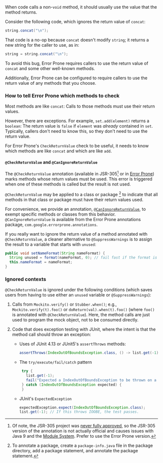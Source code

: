 
When code calls a non-`void` method, it should usually use the value that the
method returns.

Consider the following code, which ignores the return value of `concat`:

```java
string.concat("\n");
```

That code is a no-op because `concat` doesn't modify `string`; it returns a new
string for the caller to use, as in:

```java
string = string.concat("\n");
```

To avoid this bug, Error Prone requires callers to use the return value of
`concat` and some other well-known methods.

Additionally, Error Prone can be configured to require callers to use the return
value of any methods that you choose.

### How to tell Error Prone which methods to check

Most methods are like `concat`: Calls to those methods must use their return
values.

However, there are exceptions. For example, `set.add(element)` returns a
`boolean`: The return value is `false` if `element` was *already* contained in
`set`. Typically, callers don't need to know this, so they don't need to use the
return value.

For Error Prone's `CheckReturnValue` check to be useful, it needs to know which
methods are like `concat` and which are like `add`.

#### `@CheckReturnValue` and `@CanIgnoreReturnValue`

The `@CheckReturnValue` annotation (available in JSR-305[^jsr] or in
[Error Prone][epcrv]) marks methods whose return values must be used. This error
is triggered when one of these methods is called but the result is not used.

[^jsr]: Of note, the JSR-305 project was [never fully approved][jsr305], so the
    JSR-305 version of the annotation is not actually official and causes
    issues with Java 9 and the [Module System][j9jsr305]. Prefer to use the
    Error Prone version.

`@CheckReturnValue` may be applied to a class or package [^package-info] to
indicate that all methods in that class or package must have their return values
used.

For convenience, we provide an annotation, [`@CanIgnoreReturnValue`][epcirv], to
exempt specific methods or classes from this behavior. `@CanIgnoreReturnValue`
is available from the Error Prone annotations package,
`com.google.errorprone.annotations`.

[^package-info]: To annotate a package, create a
    `package-info.java` file in the package directory, add a package statement,
    and annotate the package statement.

If you really want to ignore the return value of a method annotated with
`@CheckReturnValue`, a cleaner alternative to `@SuppressWarnings` is to assign
the result to a variable that starts with `unused`:

```java
public void setNameFormat(String nameFormat) {
  String unused = format(nameFormat, 0); // fail fast if the format is bad or null
  this.nameFormat = nameFormat;
}
```


### Ignored contexts

`@CheckReturnValue` is ignored under the following conditions (which saves users
from having to use either an `unused` variable or `@SuppressWarnings`):

1.  Calls from `Mockito.verify()` or `Stubber.when()`; e.g.,
    `Mockito.verify(t).foo()` or `doReturn(val).when(t).foo()` (where `foo()` is
    annotated with `@CheckReturnValue`). Here, the method calls are just used to
    program the mock object, not to be consumed directly.

2.  Code that does exception testing with JUnit, where the intent is that the
    method call should throw an exception:

    *   Uses of JUnit 4.13 or JUnit5's `assertThrows` methods:

        ```java
        assertThrows(IndexOutOfBoundsException.class, () -> list.get(-1));
        ```

    *   The `try/execute/fail/catch` pattern

        ```java
         try {
           list.get(-1);
           fail("Expected a IndexOutOfBoundsException to be thrown on a negative index");
         } catch (IndexOutOfBoundsException expected) {
         }
        ```

    *   JUnit's `ExpectedException`

        ```java
        expectedException.expect(IndexOutOfBoundsException.class);
        list.get(-1); // If this throws IOOBE, the test passes.
        ```

[epcrv]: https://errorprone.info/api/latest/com/google/errorprone/annotations/CheckReturnValue.html
[epcirv]: https://errorprone.info/api/latest/com/google/errorprone/annotations/CanIgnoreReturnValue.html
[j9jsr305]: https://blog.codefx.org/java/jsr-305-java-9/
[jsr305]: https://jcp.org/en/jsr/detail?id=305
